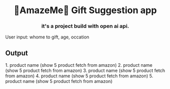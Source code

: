 <h1 align="center">🎁AmazeMe🎁 Gift Suggestion app</h1>
<h3 align="center">it's a project build with open ai api.</h3>

<p>User input: whome to gift, age, occation</p>

<h2>Output</h2>
1. product name (show 5 product fetch from amazon)
2. product name (show 5 product fetch from amazon)
3. product name (show 5 product fetch from amazon)
4. product name (show 5 product fetch from amazon)
5. product name (show 5 product fetch from amazon)
